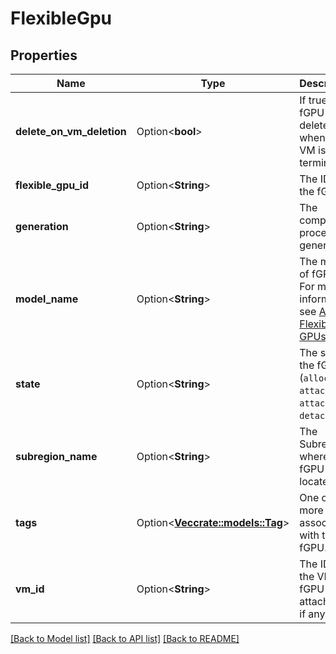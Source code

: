 # FlexibleGpu

## Properties

Name | Type | Description | Notes
------------ | ------------- | ------------- | -------------
**delete_on_vm_deletion** | Option<**bool**> | If true, the fGPU is deleted when the VM is terminated. | [optional]
**flexible_gpu_id** | Option<**String**> | The ID of the fGPU. | [optional]
**generation** | Option<**String**> | The compatible processor generation. | [optional]
**model_name** | Option<**String**> | The model of fGPU. For more information, see [About Flexible GPUs](https://docs.outscale.com/en/userguide/About-Flexible-GPUs.html). | [optional]
**state** | Option<**String**> | The state of the fGPU (`allocated` \\| `attaching` \\| `attached` \\| `detaching`). | [optional]
**subregion_name** | Option<**String**> | The Subregion where the fGPU is located. | [optional]
**tags** | Option<[**Vec<crate::models::Tag>**](Tag.md)> | One or more tags associated with the fGPU. | [optional]
**vm_id** | Option<**String**> | The ID of the VM the fGPU is attached to, if any. | [optional]

[[Back to Model list]](../README.md#documentation-for-models) [[Back to API list]](../README.md#documentation-for-api-endpoints) [[Back to README]](../README.md)


